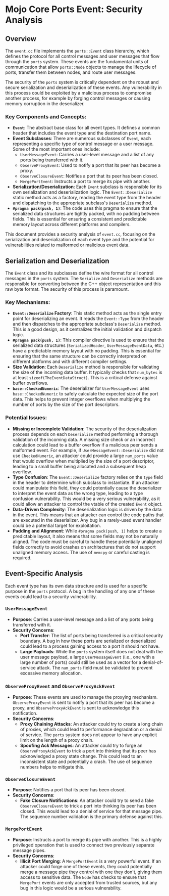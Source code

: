 # Mojo Core Ports Event: Security Analysis

## Overview

The `event.cc` file implements the `ports::Event` class hierarchy, which defines the protocol for all control messages and user messages that flow through the `ports` system. These events are the fundamental units of communication that allow `ports::Node` objects to manage the lifecycle of ports, transfer them between nodes, and route user messages.

The security of the `ports` system is critically dependent on the robust and secure serialization and deserialization of these events. Any vulnerability in this process could be exploited by a malicious process to compromise another process, for example by forging control messages or causing memory corruption in the deserializer.

### Key Components and Concepts:

- **`Event`**: The abstract base class for all event types. It defines a common header that includes the event type and the destination port name.
- **Event Subclasses**: There are numerous subclasses of `Event`, each representing a specific type of control message or a user message. Some of the most important ones include:
    - `UserMessageEvent`: Carries a user-level message and a list of any ports being transferred with it.
    - `ObserveProxyEvent`: Used to notify a port that its peer has become a proxy.
    - `ObserveClosureEvent`: Notifies a port that its peer has been closed.
    - `MergePortEvent`: Instructs a port to merge its pipe with another.
- **Serialization/Deserialization**: Each `Event` subclass is responsible for its own serialization and deserialization logic. The `Event::Deserialize` static method acts as a factory, reading the event type from the header and dispatching to the appropriate subclass's `Deserialize` method.
- **`#pragma pack(push, 1)`**: The code uses this pragma to ensure that the serialized data structures are tightly packed, with no padding between fields. This is essential for ensuring a consistent and predictable memory layout across different platforms and compilers.

This document provides a security analysis of `event.cc`, focusing on the serialization and deserialization of each event type and the potential for vulnerabilities related to malformed or malicious event data.

## Serialization and Deserialization

The `Event` class and its subclasses define the wire format for all control messages in the `ports` system. The `Serialize` and `Deserialize` methods are responsible for converting between the C++ object representation and this raw byte format. The security of this process is paramount.

### Key Mechanisms:

- **`Event::Deserialize` Factory**: This static method acts as the single entry point for deserializing an event. It reads the `Event::Type` from the header and then dispatches to the appropriate subclass's `Deserialize` method. This is a good design, as it centralizes the initial validation and dispatch logic.
- **`#pragma pack(push, 1)`**: This compiler directive is used to ensure that the serialized data structures (`SerializedHeader`, `UserMessageEventData`, etc.) have a predictable memory layout with no padding. This is essential for ensuring that the same structure can be correctly interpreted on different platforms and with different compiler settings.
- **Size Validation**: Each `Deserialize` method is responsible for validating the size of the incoming data buffer. It typically checks that `num_bytes` is at least `sizeof(TheEventDataStruct)`. This is a critical defense against buffer overflows.
- **`base::CheckedNumeric`**: The deserializer for `UserMessageEvent` uses `base::CheckedNumeric` to safely calculate the expected size of the port data. This helps to prevent integer overflows when multiplying the number of ports by the size of the port descriptors.

### Potential Issues:

- **Missing or Incomplete Validation**: The security of the deserialization process depends on each `Deserialize` method performing a thorough validation of the incoming data. A missing size check or an incorrect calculation could lead to a buffer overflow if a malicious peer sends a malformed event. For example, if `UserMessageEvent::Deserialize` did not use `CheckedNumeric`, an attacker could provide a large `num_ports` value that would overflow when multiplied by the size of a port descriptor, leading to a small buffer being allocated and a subsequent heap overflow.
- **Type Confusion**: The `Event::Deserialize` factory relies on the `type` field in the header to determine which subclass to instantiate. If an attacker could manipulate this field, they could potentially cause the deserializer to interpret the event data as the wrong type, leading to a type confusion vulnerability. This would be a very serious vulnerability, as it could allow an attacker to control the vtable of the created `Event` object.
- **Data-Driven Complexity**: The deserialization logic is driven by the data in the event. This means that an attacker can control the code paths that are executed in the deserializer. Any bug in a rarely-used event handler could be a potential target for exploitation.
- **Padding and Alignment**: While `#pragma pack(push, 1)` helps to create a predictable layout, it also means that some fields may not be naturally aligned. The code must be careful to handle these potentially unaligned fields correctly to avoid crashes on architectures that do not support unaligned memory access. The use of `memcpy` or careful casting is required.

## Event-Specific Analysis

Each event type has its own data structure and is used for a specific purpose in the `ports` protocol. A bug in the handling of any one of these events could lead to a security vulnerability.

### `UserMessageEvent`
- **Purpose**: Carries a user-level message and a list of any ports being transferred with it.
- **Security Concerns**:
    - **Port Transfer**: The list of ports being transferred is a critical security boundary. A bug in how these ports are serialized or deserialized could lead to a process gaining access to a port it should not have.
    - **Large Payloads**: While the `ports` system itself does not deal with the user message payload, a large `UserMessageEvent` (i.e., one with a large number of ports) could still be used as a vector for a denial-of-service attack. The `num_ports` field must be validated to prevent excessive memory allocation.

### `ObserveProxyEvent` and `ObserveProxyAckEvent`
- **Purpose**: These events are used to manage the proxying mechanism. `ObserveProxyEvent` is sent to notify a port that its peer has become a proxy, and `ObserveProxyAckEvent` is sent to acknowledge this notification.
- **Security Concerns**:
    - **Proxy Chaining Attacks**: An attacker could try to create a long chain of proxies, which could lead to performance degradation or a denial of service. The `ports` system does not appear to have any explicit limit on the length of a proxy chain.
    - **Spoofing Ack Messages**: An attacker could try to forge an `ObserveProxyAckEvent` to trick a port into thinking that its peer has acknowledged a proxy state change. This could lead to an inconsistent state and potentially a crash. The use of sequence numbers helps to mitigate this.

### `ObserveClosureEvent`
- **Purpose**: Notifies a port that its peer has been closed.
- **Security Concerns**:
    - **Fake Closure Notifications**: An attacker could try to send a fake `ObserveClosureEvent` to trick a port into thinking its peer has been closed. This would lead to a denial of service for that message pipe. The sequence number validation is the primary defense against this.

### `MergePortEvent`
- **Purpose**: Instructs a port to merge its pipe with another. This is a highly privileged operation that is used to connect two previously separate message pipes.
- **Security Concerns**:
    - **Illicit Port Merging**: A `MergePortEvent` is a very powerful event. If an attacker could forge one of these events, they could potentially merge a message pipe they control with one they don't, giving them access to sensitive data. The `Node` has checks to ensure that `MergePort` events are only accepted from trusted sources, but any bug in this logic would be a serious vulnerability.
